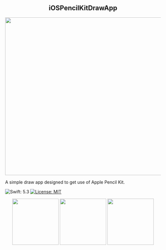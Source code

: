 <h2 align="center">
     iOSPencilKitDrawApp
</h2>

<p align="center">
     <img src="https://github.com/ftamur/iOSPencilKitDrawApp/blob/main/github-assets/pencilkit.jpg" width=512>
</p>

A simple draw app designed to get use of Apple Pencil Kit.

<img src="https://img.shields.io/badge/Swift-5.3-FFAC45.svg"
     alt="Swift: 5.3">
  <a href="https://github.com/ftamur/iOSPencilKitDrawApp/blob/main/LICENSE">
    <img src="https://img.shields.io/badge/License-MIT-lightgrey.svg"
         alt="License: MIT">
  </a>

<p align="center">
     <img src="https://github.com/ftamur/iOSPencilKitDrawApp/blob/main/github-assets/screen%401.png" width=150>
     <img src="https://github.com/ftamur/iOSPencilKitDrawApp/blob/main/github-assets/screen%402.png" width=150>
     <img src="https://github.com/ftamur/iOSPencilKitDrawApp/blob/main/github-assets/screen%403.png" width=150>
</p>
